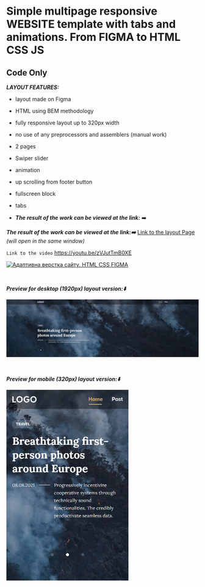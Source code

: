 # Simple multipage responsive WEBSITE template with tabs and animations. From FIGMA to HTML CSS JS<br>

## Code Only <br>

**_LAYOUT FEATURES:_**

- layout made on Figma
- HTML using BEM methodology
- fully responsive layout up to 320px width
- no use of any preprocessors and assemblers (manual work)
- 2 pages
- Swiper slider
- animation
- up scrolling from footer button
- fullscreen block
- tabs

- **_The result of the work can be viewed at the link:_** ➡️

**_The result of the work can be viewed at the link:➡️_**
[Link to the layout Page](https://pavlo-orhunov.github.io/Minimal-Blog/)
_(will open in the same window)_

`Link to the video`
https://youtu.be/zVJutTmB0XE

[![Адаптивна верстка сайту. HTML CSS FIGMA](https://img.youtube.com/vi/zVJutTmB0XE/hqdefault.jpg "Адаптивна верстка сайту з нуля. HTML CSS FIGMA")](https://youtu.be/zVJutTmB0XE)

<br>

**_Preview for desktop (1920px) layout version:⬇️_**

![Desktop version preview](https://github.com/Pavlo-Orhunov/Minimal-Blog/blob/master/img/desktop.jpg "Desktop version preview")

<br>

**_Preview for mobile (320px) layout version:⬇️_**

![Mobile version preview](https://github.com/Pavlo-Orhunov/Minimal-Blog/blob/master/img/mobile.jpg "Mobile version preview")
